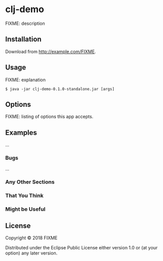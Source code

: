 # clj-demo

FIXME: description

## Installation

Download from http://example.com/FIXME.

## Usage

FIXME: explanation

    $ java -jar clj-demo-0.1.0-standalone.jar [args]

## Options

FIXME: listing of options this app accepts.

## Examples

...

### Bugs

...

### Any Other Sections
### That You Think
### Might be Useful

## License

Copyright © 2018 FIXME

Distributed under the Eclipse Public License either version 1.0 or (at
your option) any later version.

